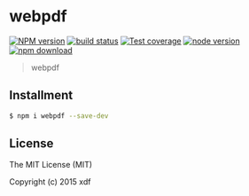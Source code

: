 # webpdf

[![NPM version][npm-image]][npm-url]
[![build status][travis-image]][travis-url]
[![Test coverage][coveralls-image]][coveralls-url]
[![node version][node-image]][node-url]
[![npm download][download-image]][download-url]

[npm-image]: https://img.shields.io/npm/v/webpdf.svg?style=flat-square
[npm-url]: https://npmjs.org/package/webpdf
[travis-image]: https://img.shields.io/travis/xudafeng/webpdf.svg?style=flat-square
[travis-url]: https://travis-ci.org/xudafeng/webpdf
[coveralls-image]: https://img.shields.io/coveralls/xudafeng/webpdf.svg?style=flat-square
[coveralls-url]: https://coveralls.io/r/xudafeng/webpdf?branch=master
[node-image]: https://img.shields.io/badge/node.js-%3E=_0.10-green.svg?style=flat-square
[node-url]: http://nodejs.org/download/
[download-image]: https://img.shields.io/npm/dm/webpdf.svg?style=flat-square
[download-url]: https://npmjs.org/package/webpdf

> webpdf

## Installment

``` bash
$ npm i webpdf --save-dev
```

## License

The MIT License (MIT)

Copyright (c) 2015 xdf
